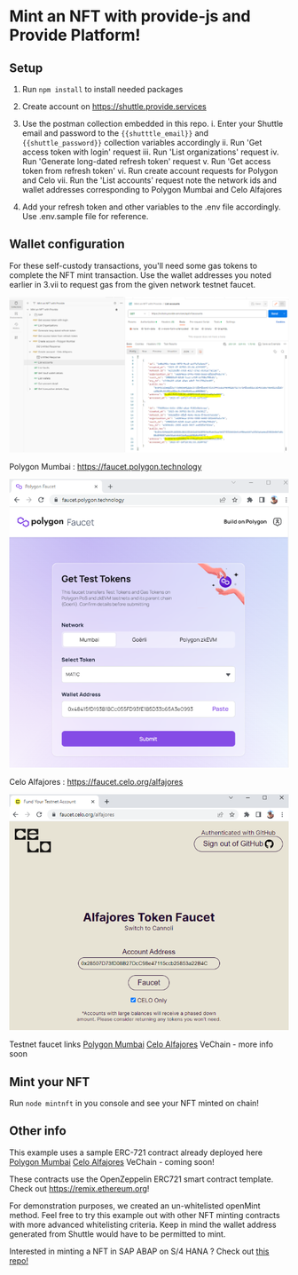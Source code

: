 # Mint an NFT with provide-js and Provide Platform!

## Setup

1. Run ```npm install``` to install needed packages

2. Create account on https://shuttle.provide.services

3. Use the postman collection embedded in this repo. 
    i. Enter your Shuttle email and password to the ```{{shutttle_email}}``` and ```{{shuttle_password}}``` collection variables accordingly
    ii. Run 'Get access token with login' request
    iii. Run 'List organizations' request
    iv. Run 'Generate long-dated refresh token' request
    v. Run 'Get access token from refresh token'
    vi. Run create account requests for Polygon and Celo
    vii. Run the 'List accounts' request note the network ids and wallet addresses corresponding to Polygon Mumbai and Celo Alfajores

4. Add your refresh token and other variables to the .env file accordingly. Use .env.sample file for reference.

## Wallet configuration
For these self-custody transactions, you'll need some gas tokens to complete the NFT mint transaction. Use the wallet addresses you noted earlier in 3.vii to request gas from the given network testnet faucet.

![Use network id plus address to get faucet funds](./images/list-accounts-wallets.PNG)

Polygon Mumbai : https://faucet.polygon.technology

![Polygon Mumbai faucet](./images/mumbai_faucet.PNG)

Celo Alfajores : https://faucet.celo.org/alfajores

![Celo Alfajores Faucet](./images/alfajores_faucet.PNG)

Testnet faucet links
[Polygon Mumbai](https://faucet.polygon.technology/)
[Celo Alfajores](https://faucet.celo.org/alfajores)
VeChain - more info soon

## Mint your NFT

Run ```node mintnft``` in you console and see your NFT minted on chain!

## Other info

This example uses a sample ERC-721 contract already deployed here
[Polygon Mumbai](https://mumbai.polygonscan.com/address/0x4e9915b2ff6679c63a290645b589794d89584e5c)
[Celo Alfajores](https://alfajores.celoscan.io/address/0x7e7c0eb2074f499f9010ad3b7c6a20edf9e3346c)
VeChain - coming soon! 

These contracts use the OpenZeppelin ERC721 smart contract template. Check out https://remix.ethereum.org!

For demonstration purposes, we created an un-whitelisted openMint method. Feel free to try this example out with other NFT minting contracts with more advanced whitelisting criteria. Keep in mind the wallet address generated from Shuttle would have to be permitted to mint.

Interested in minting a NFT in SAP ABAP on S/4 HANA ? Check out [this repo!](https://github.com/fleischr/abap-nft)